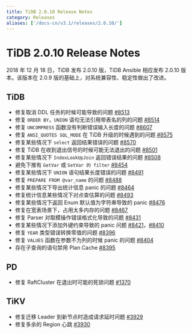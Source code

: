 ```yaml
---
title: TiDB 2.0.10 Release Notes
category: Releases
aliases: ['/docs-cn/v3.1/releases/2.0.10/']
---
```


# TiDB 2.0.10 Release Notes

2018 年 12 月 18 日，TiDB 发布 2.0.10 版，TiDB Ansible 相应发布 2.0.10 版本。该版本在 2.0.9 版的基础上，对系统兼容性、稳定性做出了改进。

## TiDB

- 修复取消 DDL 任务的时候可能导致的问题 [#8513](https://github.com/pingcap/tidb/pull/8513)
- 修复 `ORDER BY`，`UNION` 语句无法引用带表名的列的问题 [#8514](https://github.com/pingcap/tidb/pull/8514)
- 修复 `UNCOMPRESS` 函数没有判断错误输入长度的问题 [#8607](https://github.com/pingcap/tidb/pull/8607)
- 修复 `ANSI_QUOTES SQL_MODE` 在 TiDB 升级的时候遇到的问题 [#8575](https://github.com/pingcap/tidb/pull/8575)
- 修复某些情况下 `select` 返回结果错误的问题 [#8570](https://github.com/pingcap/tidb/pull/8570)
- 修复 TiDB 在收到退出信号的时候可能无法退出的问题 [#8501](https://github.com/pingcap/tidb/pull/8501)
- 修复某些情况下 `IndexLookUpJoin` 返回错误结果的问题 [#8508](https://github.com/pingcap/tidb/pull/8508)
- 避免下推有 `GetVar` 或 `SetVar 的 filter` [#8454](https://github.com/pingcap/tidb/pull/8454)
- 修复某些情况下 `UNION` 语句结果长度错误的问题 [#8491](https://github.com/pingcap/tidb/pull/8491)
- 修复 `PREPARE FROM @var_name` 的问题 [#8488](https://github.com/pingcap/tidb/pull/8488)
- 修复某些情况下导出统计信息 panic 的问题 [#8464](https://github.com/pingcap/tidb/pull/8464)
- 修复统计信息某些情况下对点查估算的问题 [#8493](https://github.com/pingcap/tidb/pull/8493)
- 修复某些情况下返回 Enum 默认值为字符串导致的 panic [#8476](https://github.com/pingcap/tidb/pull/8476)
- 修复在宽表场景下，占用太多内存的问题 [#8467](https://github.com/pingcap/tidb/pull/8467)
- 修复 Parser 对取模操作错误格式化导致的问题 [#8431](https://github.com/pingcap/tidb/pull/8431)
- 修复某些情况下添加外键约束导致的 panic 问题 [#8421](https://github.com/pingcap/tidb/pull/8421)，[#8410](https://github.com/pingcap/tidb/pull/8410)
- 修复 `YEAR` 类型错误转换零值的问题 [#8396](https://github.com/pingcap/tidb/pull/8396)
- 修复 `VALUES` 函数在参数不为列的时候 panic 的问题 [#8404](https://github.com/pingcap/tidb/pull/8404)
- 存在子查询的语句禁用 Plan Cache [#8395](https://github.com/pingcap/tidb/pull/8395)

## PD

- 修复 RaftCluster 在退出时可能的死锁问题 [#1370](https://github.com/pingcap/pd/pull/1370)

## TiKV

- 修复迁移 Leader 到新节点时造成请求延时问题 [#3929](https://github.com/tikv/tikv/pull/3929)
- 修复多余的 Region 心跳 [#3930](https://github.com/tikv/tikv/pull/3930)
